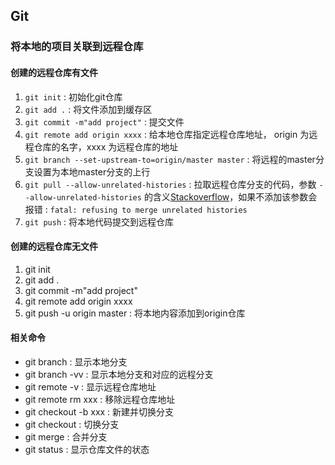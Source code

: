 ## Git

### 将本地的项目关联到远程仓库

#### 创建的远程仓库有文件
1. `git init` : 初始化git仓库
2. `git add .` : 将文件添加到缓存区
3. `git commit -m"add project"` : 提交文件
4. `git remote add origin xxxx` : 给本地仓库指定远程仓库地址， origin 为远程仓库的名字，xxxx 为远程仓库的地址
5. `git branch --set-upstream-to=origin/master master` : 将远程的master分支设置为本地master分支的上行
6. `git pull --allow-unrelated-histories` : 拉取远程仓库分支的代码，参数 `--allow-unrelated-histories` 的含义[Stackoverflow](http://stackoverflow.com/questions/37937984/git-refusing-to-merge-unrelated-histories)，如果不添加该参数会报错 : `fatal: refusing to merge unrelated histories`
7. `git push` : 将本地代码提交到远程仓库

#### 创建的远程仓库无文件
1. git init 
2. git add .
3. git commit -m"add project"
4. git remote add origin xxxx
5. git push -u origin master : 将本地内容添加到origin仓库

#### 相关命令
* git branch : 显示本地分支 
* git branch -vv : 显示本地分支和对应的远程分支
* git remote -v : 显示远程仓库地址
* git remote rm xxx : 移除远程仓库地址
* git checkout -b xxx : 新建并切换分支
* git checkout : 切换分支
* git merge : 合并分支
* git status : 显示仓库文件的状态
